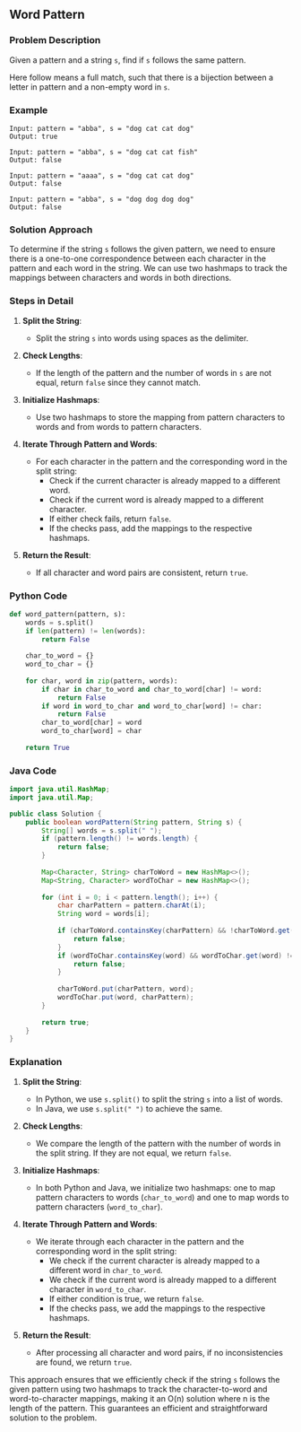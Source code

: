 ## Word Pattern

### Problem Description
Given a pattern and a string `s`, find if `s` follows the same pattern.

Here follow means a full match, such that there is a bijection between a letter in pattern and a non-empty word in `s`.

### Example
```
Input: pattern = "abba", s = "dog cat cat dog"
Output: true
```
```
Input: pattern = "abba", s = "dog cat cat fish"
Output: false
```
```
Input: pattern = "aaaa", s = "dog cat cat dog"
Output: false
```
```
Input: pattern = "abba", s = "dog dog dog dog"
Output: false
```

### Solution Approach
To determine if the string `s` follows the given pattern, we need to ensure there is a one-to-one correspondence between each character in the pattern and each word in the string. We can use two hashmaps to track the mappings between characters and words in both directions.

### Steps in Detail

1. **Split the String**:
   - Split the string `s` into words using spaces as the delimiter.

2. **Check Lengths**:
   - If the length of the pattern and the number of words in `s` are not equal, return `false` since they cannot match.

3. **Initialize Hashmaps**:
   - Use two hashmaps to store the mapping from pattern characters to words and from words to pattern characters.

4. **Iterate Through Pattern and Words**:
   - For each character in the pattern and the corresponding word in the split string:
     - Check if the current character is already mapped to a different word.
     - Check if the current word is already mapped to a different character.
     - If either check fails, return `false`.
     - If the checks pass, add the mappings to the respective hashmaps.

5. **Return the Result**:
   - If all character and word pairs are consistent, return `true`.

### Python Code
```python
def word_pattern(pattern, s):
    words = s.split()
    if len(pattern) != len(words):
        return False
    
    char_to_word = {}
    word_to_char = {}
    
    for char, word in zip(pattern, words):
        if char in char_to_word and char_to_word[char] != word:
            return False
        if word in word_to_char and word_to_char[word] != char:
            return False
        char_to_word[char] = word
        word_to_char[word] = char
    
    return True
```

### Java Code
```java
import java.util.HashMap;
import java.util.Map;

public class Solution {
    public boolean wordPattern(String pattern, String s) {
        String[] words = s.split(" ");
        if (pattern.length() != words.length) {
            return false;
        }
        
        Map<Character, String> charToWord = new HashMap<>();
        Map<String, Character> wordToChar = new HashMap<>();
        
        for (int i = 0; i < pattern.length(); i++) {
            char charPattern = pattern.charAt(i);
            String word = words[i];
            
            if (charToWord.containsKey(charPattern) && !charToWord.get(charPattern).equals(word)) {
                return false;
            }
            if (wordToChar.containsKey(word) && wordToChar.get(word) != charPattern) {
                return false;
            }
            
            charToWord.put(charPattern, word);
            wordToChar.put(word, charPattern);
        }
        
        return true;
    }
}
```

### Explanation

1. **Split the String**:
   - In Python, we use `s.split()` to split the string `s` into a list of words.
   - In Java, we use `s.split(" ")` to achieve the same.

2. **Check Lengths**:
   - We compare the length of the pattern with the number of words in the split string. If they are not equal, we return `false`.

3. **Initialize Hashmaps**:
   - In both Python and Java, we initialize two hashmaps: one to map pattern characters to words (`char_to_word`) and one to map words to pattern characters (`word_to_char`).

4. **Iterate Through Pattern and Words**:
   - We iterate through each character in the pattern and the corresponding word in the split string:
     - We check if the current character is already mapped to a different word in `char_to_word`.
     - We check if the current word is already mapped to a different character in `word_to_char`.
     - If either condition is true, we return `false`.
     - If the checks pass, we add the mappings to the respective hashmaps.

5. **Return the Result**:
   - After processing all character and word pairs, if no inconsistencies are found, we return `true`.

This approach ensures that we efficiently check if the string `s` follows the given pattern using two hashmaps to track the character-to-word and word-to-character mappings, making it an O(n) solution where n is the length of the pattern. This guarantees an efficient and straightforward solution to the problem.